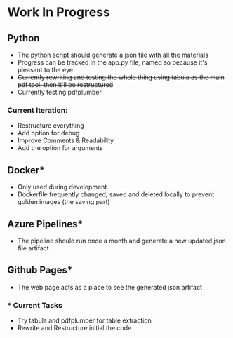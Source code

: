 # Work In Progress

## Python
- The python script should generate a json file with all the materials
- Progress can be tracked in the app.py file, named so because it's pleasant to the eye 
- ~~Currently rewriting and testing the whole thing using tabula as the main pdf tool, then it'll be restructured~~
- Currently testing pdfplumber

### Current Iteration: 
  - Restructure everything 
  - Add option for debug
  - Improve Comments & Readability
  - Add the option for arguments

## Docker*
- Only used during development.
- Dockerfile frequently changed, saved and deleted locally to prevent golden images (the saving part)


## Azure Pipelines*
- The pipeline should run once a month and generate a new updated json file artifact

## Github Pages*
- The web page acts as a place to see the generated json artifact

### * Current Tasks 
- Try tabula and pdfplumber for table extraction
- Rewrite and Restructure initial the code
